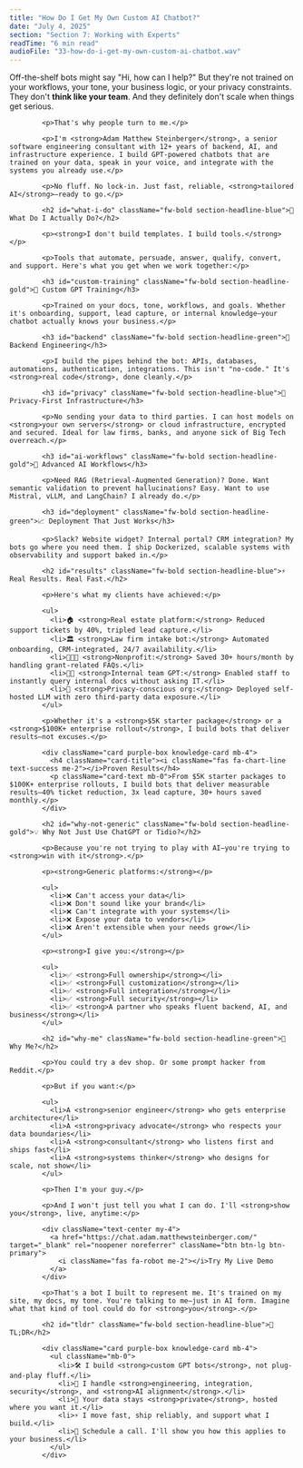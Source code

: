 ```yaml
---
title: "How Do I Get My Own Custom AI Chatbot?"
date: "July 4, 2025"
section: "Section 7: Working with Experts"
readTime: "6 min read"
audioFile: "33-how-do-i-get-my-own-custom-ai-chatbot.wav"
---
```


<p>Off-the-shelf bots might say "Hi, how can I help?" But they're not trained on your workflows, your tone, your business logic, or your privacy constraints. They don't <strong>think like your team</strong>. And they definitely don't scale when things get serious.</p>
            
            <p>That's why people turn to me.</p>
            
            <p>I'm <strong>Adam Matthew Steinberger</strong>, a senior software engineering consultant with 12+ years of backend, AI, and infrastructure experience. I build GPT-powered chatbots that are trained on your data, speak in your voice, and integrate with the systems you already use.</p>
            
            <p>No fluff. No lock-in. Just fast, reliable, <strong>tailored AI</strong>—ready to go.</p>

            <h2 id="what-i-do" className="fw-bold section-headline-blue">🧠 What Do I Actually Do?</h2>
            
            <p><strong>I don't build templates. I build tools.</strong></p>
            
            <p>Tools that automate, persuade, answer, qualify, convert, and support. Here's what you get when we work together:</p>

            <h3 id="custom-training" className="fw-bold section-headline-gold">🔧 Custom GPT Training</h3>
            
            <p>Trained on your docs, tone, workflows, and goals. Whether it's onboarding, support, lead capture, or internal knowledge—your chatbot actually knows your business.</p>

            <h3 id="backend" className="fw-bold section-headline-green">🧱 Backend Engineering</h3>
            
            <p>I build the pipes behind the bot: APIs, databases, automations, authentication, integrations. This isn't "no-code." It's <strong>real code</strong>, done cleanly.</p>

            <h3 id="privacy" className="fw-bold section-headline-blue">🔐 Privacy-First Infrastructure</h3>
            
            <p>No sending your data to third parties. I can host models on <strong>your own servers</strong> or cloud infrastructure, encrypted and secured. Ideal for law firms, banks, and anyone sick of Big Tech overreach.</p>

            <h3 id="ai-workflows" className="fw-bold section-headline-gold">🤖 Advanced AI Workflows</h3>
            
            <p>Need RAG (Retrieval-Augmented Generation)? Done. Want semantic validation to prevent hallucinations? Easy. Want to use Mistral, vLLM, and LangChain? I already do.</p>

            <h3 id="deployment" className="fw-bold section-headline-green">📈 Deployment That Just Works</h3>
            
            <p>Slack? Website widget? Internal portal? CRM integration? My bots go where you need them. I ship Dockerized, scalable systems with observability and support baked in.</p>

            <h2 id="results" className="fw-bold section-headline-blue">⚡ Real Results. Real Fast.</h2>
            
            <p>Here's what my clients have achieved:</p>
            
            <ul>
              <li>🏠 <strong>Real estate platform:</strong> Reduced support tickets by 40%, tripled lead capture.</li>
              <li>🏛️ <strong>Law firm intake bot:</strong> Automated onboarding, CRM-integrated, 24/7 availability.</li>
              <li>🧑‍🤝‍🧑 <strong>Nonprofit:</strong> Saved 30+ hours/month by handling grant-related FAQs.</li>
              <li>🧑‍💼 <strong>Internal team GPT:</strong> Enabled staff to instantly query internal docs without asking IT.</li>
              <li>🔐 <strong>Privacy-conscious org:</strong> Deployed self-hosted LLM with zero third-party data exposure.</li>
            </ul>
            
            <p>Whether it's a <strong>$5K starter package</strong> or a <strong>$100K+ enterprise rollout</strong>, I build bots that deliver results—not excuses.</p>

            <div className="card purple-box knowledge-card mb-4">
              <h4 className="card-title"><i className="fas fa-chart-line text-success me-2"></i>Proven Results</h4>
              <p className="card-text mb-0">From $5K starter packages to $100K+ enterprise rollouts, I build bots that deliver measurable results—40% ticket reduction, 3x lead capture, 30+ hours saved monthly.</p>
            </div>

            <h2 id="why-not-generic" className="fw-bold section-headline-gold">💡 Why Not Just Use ChatGPT or Tidio?</h2>
            
            <p>Because you're not trying to play with AI—you're trying to <strong>win with it</strong>.</p>
            
            <p><strong>Generic platforms:</strong></p>
            
            <ul>
              <li>❌ Can't access your data</li>
              <li>❌ Don't sound like your brand</li>
              <li>❌ Can't integrate with your systems</li>
              <li>❌ Expose your data to vendors</li>
              <li>❌ Aren't extensible when your needs grow</li>
            </ul>
            
            <p><strong>I give you:</strong></p>
            
            <ul>
              <li>✅ <strong>Full ownership</strong></li>
              <li>✅ <strong>Full customization</strong></li>
              <li>✅ <strong>Full integration</strong></li>
              <li>✅ <strong>Full security</strong></li>
              <li>✅ <strong>A partner who speaks fluent backend, AI, and business</strong></li>
            </ul>

            <h2 id="why-me" className="fw-bold section-headline-green">🎯 Why Me?</h2>
            
            <p>You could try a dev shop. Or some prompt hacker from Reddit.</p>
            
            <p>But if you want:</p>
            
            <ul>
              <li>A <strong>senior engineer</strong> who gets enterprise architecture</li>
              <li>A <strong>privacy advocate</strong> who respects your data boundaries</li>
              <li>A <strong>consultant</strong> who listens first and ships fast</li>
              <li>A <strong>systems thinker</strong> who designs for scale, not show</li>
            </ul>
            
            <p>Then I'm your guy.</p>
            
            <p>And I won't just tell you what I can do. I'll <strong>show you</strong>, live, anytime:</p>
            
            <div className="text-center my-4">
              <a href="https://chat.adam.matthewsteinberger.com/" target="_blank" rel="noopener noreferrer" className="btn btn-lg btn-primary">
                <i className="fas fa-robot me-2"></i>Try My Live Demo
              </a>
            </div>
            
            <p>That's a bot I built to represent me. It's trained on my site, my docs, my tone. You're talking to me—just in AI form. Imagine what that kind of tool could do for <strong>you</strong>.</p>

            <h2 id="tldr" className="fw-bold section-headline-blue">🧠 TL;DR</h2>
            
            <div className="card purple-box knowledge-card mb-4">
              <ul className="mb-0">
                <li>🛠️ I build <strong>custom GPT bots</strong>, not plug-and-play fluff.</li>
                <li>🧠 I handle <strong>engineering, integration, security</strong>, and <strong>AI alignment</strong>.</li>
                <li>🔐 Your data stays <strong>private</strong>, hosted where you want it.</li>
                <li>⚡ I move fast, ship reliably, and support what I build.</li>
                <li>💬 Schedule a call. I'll show you how this applies to your business.</li>
              </ul>
            </div>
